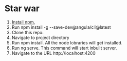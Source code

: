 # Star war

1. [Install npm.](https://www.npmjs.com/get-npm )
2. Run npm install -g --save-dev@angula/cli@latest
3. Clone this repo.
4. Navigate to project directory
5. Run npm install. All the node lobraries will get installed.
6. Run ng serve. This command will start inbuilt server.
7. Navigate to the URL http://localhost:4200